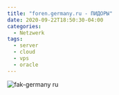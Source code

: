 ```yaml
---
title: "foren.germany.ru - ПИДОРЫ"
date: 2020-09-22T18:50:30-04:00
categories:
  - Netzwerk
tags:
  - server
  - cloud
  - vps
  - oracle
---
```


![fak-germany ru](https://user-images.githubusercontent.com/24189833/97803186-b8e26580-1c48-11eb-8523-7ed5d349c6cb.gif)
